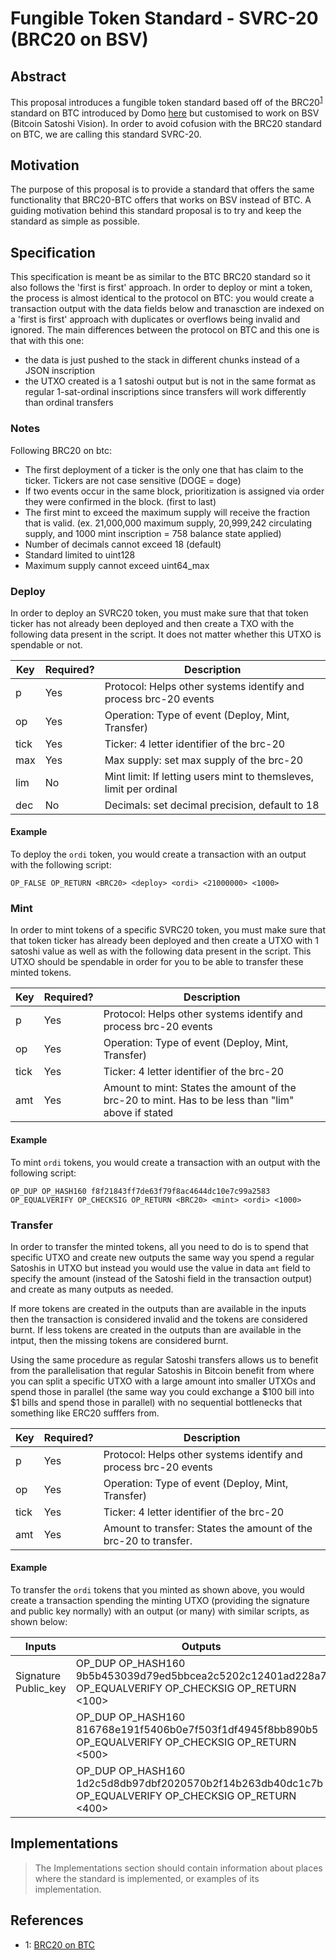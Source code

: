 # Fungible Token Standard - SVRC-20 (BRC20 on BSV)

## Abstract

This proposal introduces a fungible token standard based off of the BRC20<sup>[1](#footnote-1)</sup> standard on BTC introduced by Domo [here](https://domo-2.gitbook.io/brc-20-experiment/) but customised to work on BSV (Bitcoin Satoshi Vision). In order to avoid cofusion with the BRC20 standard on BTC, we are calling this standard SVRC-20.

## Motivation

The purpose of this proposal is to provide a standard that offers the same functionality that BRC20-BTC offers that works on BSV instead of BTC. A guiding motivation behind this standard proposal is to try and keep the standard as simple as possible.

## Specification

This specification is meant be as similar to the BTC BRC20 standard so it also follows the 'first is first' approach. In order to deploy or mint a token, the process is almost identical to the protocol on BTC: you would create a transaction output with the data fields below and tranasction are indexed on a 'first is first' approach with duplicates or overflows being invalid and ignored. The main differences between the protocol on BTC and this one is that with this one:
- the data is just pushed to the stack in different chunks instead of a JSON inscription
- the UTXO created is a 1 satoshi output but is not in the same format as regular 1-sat-ordinal inscriptions since transfers will work differently than ordinal transfers

### Notes
Following BRC20 on btc:
- The first deployment of a ticker is the only one that has claim to the ticker. Tickers are not case sensitive (DOGE = doge)
- If two events occur in the same block, prioritization is assigned via order they were confirmed in the block. (first to last)
- The first mint to exceed the maximum supply will receive the fraction that is valid. (ex. 21,000,000 maximum supply, 20,999,242 circulating supply, and 1000 mint inscription = 758 balance state applied)
- Number of decimals cannot exceed 18 (default)
- Standard limited to uint128
- Maximum supply cannot exceed uint64_max

### Deploy

In order to deploy an SVRC20 token, you must make sure that that token ticker has not already been deployed and then create a TXO with the following data present in the script. It does not matter whether this UTXO is spendable or not.

| Key  	| Required? 	| Description                                                        	|
|------	|-----------	|--------------------------------------------------------------------	|
| p    	| Yes       	| Protocol: Helps other systems identify and process brc-20 events   	|
| op   	| Yes       	| Operation: Type of event (Deploy, Mint, Transfer)                  	|
| tick 	| Yes       	| Ticker: 4 letter identifier of the brc-20                          	|
| max  	| Yes       	| Max supply: set max supply of the brc-20                           	|
| lim  	| No        	| Mint limit: If letting users mint to themsleves, limit per ordinal 	|
| dec  	| No        	| Decimals: set decimal precision, default to 18                     	|

#### Example

To deploy the `ordi` token, you would create a transaction with an output with the following script:
```
OP_FALSE OP_RETURN <BRC20> <deploy> <ordi> <21000000> <1000>
```

### Mint

In order to mint tokens of a specific SVRC20 token, you must make sure that that token ticker has already been deployed and then create a UTXO with 1 satoshi value as well as with the following data present in the script. This UTXO should be spendable in order for you to be able to transfer these minted tokens.

| Key  	| Required? 	| Description                                                                                        	|
|------	|-----------	|----------------------------------------------------------------------------------------------------	|
| p    	| Yes       	| Protocol: Helps other systems identify and process brc-20 events                                   	|
| op   	| Yes       	| Operation: Type of event (Deploy, Mint, Transfer)                                                  	|
| tick 	| Yes       	| Ticker: 4 letter identifier of the brc-20                                                          	|
| amt  	| Yes       	| Amount to mint: States the amount of the brc-20 to mint. Has to be less than "lim" above if stated 	|

#### Example

To mint `ordi` tokens, you would create a transaction with an output with the following script:
```
OP_DUP OP_HASH160 f8f21843ff7de63f79f8ac4644dc10e7c99a2583 OP_EQUALVERIFY OP_CHECKSIG OP_RETURN <BRC20> <mint> <ordi> <1000>
```

### Transfer

In order to transfer the minted tokens, all you need to do is to spend that specific UTXO and create new outputs the same way you spend a regular Satoshis in UTXO but instead you would use the value in data `amt` field to specify the amount (instead of the Satoshi field in the transaction output) and create as many outputs as needed.

If more tokens are created in the outputs than are available in the inputs then the transaction is considered invalid and the tokens are considered burnt. If less tokens are created in the outputs than are available in the intput, then the missing tokens are considered burnt.

Using the same procedure as regular Satoshi transfers allows us to benefit from the parallelisation that regular Satoshis in Bitcoin benefit from where you can split a specific UTXO with a large amount into smaller UTXOs and spend those in parallel (the same way you could exchange a $100 bill into $1 bills and spend those in parallel) with no sequential bottlenecks that something like ERC20 sufffers from.

| Key  	| Required? 	| Description                                                      	|
|------	|-----------	|------------------------------------------------------------------	|
| p    	| Yes       	| Protocol: Helps other systems identify and process brc-20 events 	|
| op   	| Yes       	| Operation: Type of event (Deploy, Mint, Transfer)                	|
| tick 	| Yes       	| Ticker: 4 letter identifier of the brc-20                        	|
| amt  	| Yes       	| Amount to transfer: States the amount of the brc-20 to transfer. 	|

#### Example

To transfer the `ordi` tokens that you minted as shown above, you would create a transaction spending the minting UTXO (providing the signature and public key normally) with an output (or many) with similar scripts, as shown below:

| Inputs               | Outputs                                                                                                                         |
|----------------------|---------------------------------------------------------------------------------------------------------------------------------|
| Signature Public_key | OP_DUP OP_HASH160 9b5b453039d79ed5bbcea2c5202c12401ad228a7 OP_EQUALVERIFY OP_CHECKSIG OP_RETURN <BRC20> <transfer> <ordi> <100> |
|                      | OP_DUP OP_HASH160 816768e191f5406b0e7f503f1df4945f8bb890b5 OP_EQUALVERIFY OP_CHECKSIG OP_RETURN <BRC20> <transfer> <ordi> <500> |
|                      | OP_DUP OP_HASH160 1d2c5d8db97dbf2020570b2f14b263db40dc1c7b OP_EQUALVERIFY OP_CHECKSIG OP_RETURN <BRC20> <transfer> <ordi> <400> |

## Implementations

> The Implementations section should contain information about places where the standard is implemented, or examples of its implementation.

## References

- <a name="footnote-1">1</a>: [BRC20 on BTC](https://domo-2.gitbook.io/brc-20-experiment/)